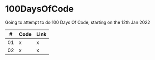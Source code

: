 # 100DaysOfCode
Going to attempt to do 100 Days Of Code, starting on the 12th Jan 2022


|#| Code     | Link |
| -----------| ----------- | ----------- |
| 01 |   x    |     x   |
| 02 |   x | x        |

